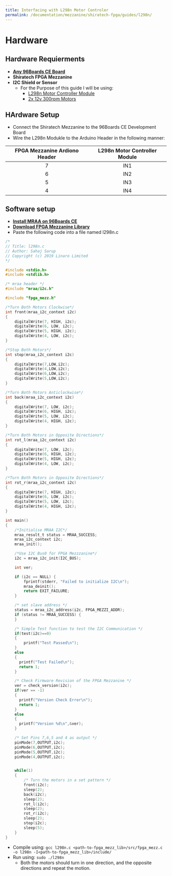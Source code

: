 ```yaml
---
title: Interfacing with L298n Motor Controler
permalink: /documentation/mezzanine/shiratech-fpga/guides/l298n/
---
```


# Hardware
## Hardware Requierments

- **[Any 96Boards CE Board](/products/ce/)**
- **Shiratech FPGA Mezzanine**
- **I2C Shield or Sensor**
  - For the Purpose of this guide I will be using:
    - [L298n Motor Controller Module](https://www.amazon.com/Qunqi-Controller-Module-Stepper-Arduino/dp/B014KMHSW6/)
    - [2x 12v 300rpm Motors](https://www.amazon.com/uxcell-300RPM-Micro-Reduction-Engine/dp/B07N1FJSXY/)

## HArdware Setup

- Connect the Shiratech Mezzanine to the 96Boards CE Development Board
- Wire the L298n Modukle to the Arduino Header in the following manner:

| FPGA Mezzanine Ardiono Header | L298n Motor Controller Module |
|:-----------------------------:|:-----------------------------:|
| 7                             | IN1                           |
| 6                             | IN2                           |
| 5                             | IN3                           |
| 4                             | IN4                           |

## Software setup

- **[Install MRAA on 96Boards CE](https://youtu.be/c8b6pcc6H2c)**
- **[Download FPGA Mezzanine Library](fpga-mezzanine-library/)**
- Paste the following code into a file named l298n.c
```C
/*
// Title: l298n.c
// Author: Sahaj Sarup
// Copyright (c) 2019 Linaro Limited
*/

#include <stdio.h>
#include <stdlib.h>

/* mraa header */
#include "mraa/i2c.h"

#include "fpga_mezz.h"

/*Turn Both Motors Clockwise*/
int front(mraa_i2c_context i2c)
{
    digitalWrite(7, HIGH, i2c);
    digitalWrite(6, LOW, i2c);
    digitalWrite(5, HIGH, i2c);
    digitalWrite(4, LOW, i2c);
}

/*Stop Both Motors*/
int stop(mraa_i2c_context i2c)
{
    digitalWrite(7,LOW,i2c);
    digitalWrite(4,LOW,i2c);
    digitalWrite(6,LOW,i2c);
    digitalWrite(5,LOW,i2c);
}

/*Turn Both Motors Anticlockwise*/
int back(mraa_i2c_context i2c)
{
    digitalWrite(7, LOW, i2c);
    digitalWrite(6, HIGH, i2c);
    digitalWrite(5, LOW, i2c);
    digitalWrite(4, HIGH, i2c);
}

/*Turn Both Motors in Opposite Directions*/
int rot_l(mraa_i2c_context i2c)
{
    digitalWrite(7, LOW, i2c);
    digitalWrite(6, HIGH, i2c);
    digitalWrite(5, HIGH, i2c);
    digitalWrite(4, LOW, i2c);
}

/*Turn Both Motors in Opposite Directions*/
int rot_r(mraa_i2c_context i2c)
{
    digitalWrite(7, HIGH, i2c);
    digitalWrite(6, LOW, i2c);
    digitalWrite(5, LOW, i2c);
    digitalWrite(4, HIGH, i2c);
}

int main()
{
    /*Initialise MRAA I2C*/
    mraa_result_t status = MRAA_SUCCESS;
    mraa_i2c_context i2c;
    mraa_init();

    /*Use I2C Bus0 for FPGA Mezzzanine*/
    i2c = mraa_i2c_init(I2C_BUS);

    int ver;

    if (i2c == NULL) {
        fprintf(stderr, "Failed to initialize I2C\n");
        mraa_deinit();
        return EXIT_FAILURE;
    }

    /* set slave address */
    status = mraa_i2c_address(i2c, FPGA_MEZZI_ADDR);
    if (status != MRAA_SUCCESS) {
    }

    /* Simple Test function to test the I2C Communication */
    if(test(i2c)==0)
    {
        printf("Test Passed\n");
    }
    else
    {
      printf("Test Failed\n");
      return 1;
    }

    /* Check Firmware Revision of the FPGA Mezzanine */
    ver = check_version(i2c);
    if(ver == -1)
    {
      printf("Version Check Error\n");
      return 1;
    }
    else
    {
      printf("Version %d\n",&ver);
    }

    /* Set Pins 7,6,5 and 4 as output */
    pinMode(7,OUTPUT,i2c);
    pinMode(6,OUTPUT,i2c);
    pinMode(5,OUTPUT,i2c);
    pinMode(4,OUTPUT,i2c);


    while(1)
    {
        /* Turn the motors in a set pattern */
        front(i2c);
        sleep(2);
        back(i2c);
        sleep(2);
        rot_l(i2c);
        sleep(2);
        rot_r(i2c);
        sleep(2);
        stop(i2c);
        sleep(5);
    }
}

```
- Compile using: `gcc l298n.c <path-to-fpga_mezz_lib>/src/fpga_mezz.c -o l298n -I<path-to-fpga_mezz_lib>/include/`
- Run using: `sudo ./l298n`
    - Both the motors should turn in one direction, and the opposite directions and repeat the motion.
